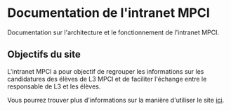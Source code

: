 # Documentation de l'intranet MPCI

Documentation sur l'architecture et le fonctionnement de l'intranet MPCI.

## Objectifs du site

L'intranet MPCI a pour objectif de regrouper les informations sur les candidatures des élèves de L3 MPCI et de faciliter l'échange entre le responsable de L3 et les élèves. 

Vous pourrez trouver plus d'informations sur la manière d'utiliser le site [ici](Utilisation.md).
